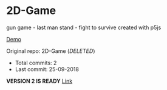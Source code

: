 # 2D-Game

gun game - last man stand - fight to survive
created with p5js

[Demo](https://hoangtran0410.github.io/p5js-playground/gungame1/)

Original repo: 2D-Game (*DELETED*)
+ Total commits: 2
+ Last commit: 25-09-2018


**VERSION 2 IS READY** [Link](https://github.com/HoangTran0410/GunGame2)
